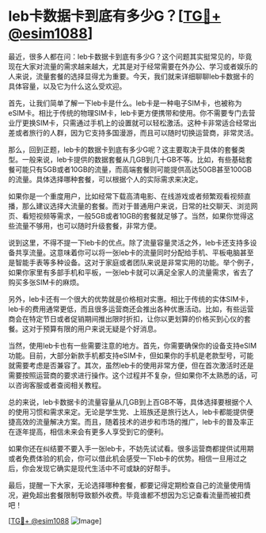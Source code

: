 # leb卡数据卡到底有多少G？[[TG💪+ @esim1088](https://t.me/s/esim1088)]

最近，很多人都在问：leb卡数据卡到底有多少G？这个问题其实挺常见的，毕竟现在大家对流量的需求越来越大，尤其是对于经常需要在外办公、学习或者娱乐的人来说，流量套餐的选择显得尤为重要。今天，我们就来详细聊聊leb卡数据卡的具体容量，以及它为什么这么受欢迎。

首先，让我们简单了解一下leb卡是什么。leb卡是一种电子SIM卡，也被称为eSIM卡。相比于传统的物理SIM卡，leb卡更方便携带和使用。你不需要专门去营业厅更换SIM卡，只需通过手机上的设置就可以轻松激活。这种卡非常适合经常出差或者旅行的人群，因为它支持多国漫游，而且可以随时切换运营商，非常灵活。

那么，回到正题，leb卡的数据卡到底有多少G呢？这主要取决于具体的套餐类型。一般来说，leb卡提供的数据套餐从几GB到几十GB不等。比如，有些基础套餐可能只有5GB或者10GB的流量，而高端套餐则可能提供高达50GB甚至100GB的流量。具体选择哪种套餐，可以根据个人的实际需求来决定。

如果你是一个重度用户，比如经常下载高清电影、在线游戏或者频繁观看视频直播，那么建议选择大流量的套餐。而对于普通用户来说，日常的社交聊天、浏览网页、看短视频等需求，一般5GB或者10GB的套餐就足够了。当然，如果你觉得这些流量不够用，也可以随时升级套餐，非常方便。

说到这里，不得不提一下leb卡的优点。除了流量容量灵活之外，leb卡还支持多设备共享流量。这意味着你可以将一张leb卡的流量同时分配给手机、平板电脑甚至是智能手表等多种设备。这对于家庭或者团队来说是非常实用的功能。举个例子，如果你家里有多部手机和平板，一张leb卡就可以满足全家人的流量需求，省去了购买多张SIM卡的麻烦。

另外，leb卡还有一个很大的优势就是价格相对实惠。相比于传统的实体SIM卡，leb卡的费用通常更低，而且很多运营商还会推出各种优惠活动。比如，有些运营商会在特定节日或者促销期间推出限时折扣，让你以更划算的价格买到心仪的套餐。这对于预算有限的用户来说无疑是个好消息。

当然，使用leb卡也有一些需要注意的地方。首先，你需要确保你的设备支持eSIM功能。目前，大部分新款手机都支持eSIM卡，但如果你的手机是老款型号，可能就需要考虑是否兼容了。其次，虽然leb卡的使用非常方便，但在首次激活时还是需要按照运营商的要求进行操作。这个过程并不复杂，但如果你不太熟悉的话，可以咨询客服或者查阅相关教程。

总的来说，leb卡数据卡的流量容量从几GB到上百GB不等，具体选择要根据个人的使用习惯和需求来定。无论是学生党、上班族还是旅行达人，leb卡都能提供便捷高效的流量解决方案。而且，随着技术的进步和市场的推广，leb卡的普及率正在逐年提高，相信未来会有更多人享受到它的便利。

如果你还在纠结要不要入手一张leb卡，不妨先试试看。很多运营商都提供试用期或者免费体验的机会，你可以借此机会感受一下leb卡的优势。相信一旦用过之后，你会发现它确实是现代生活中不可或缺的好帮手。

最后，提醒一下大家，无论选择哪种套餐，都要记得定期检查自己的流量使用情况，避免超出套餐限制导致额外收费。毕竟谁都不想因为忘记查看流量而被扣费吧！

[[TG💪+ @esim1088](https://t.me/s/esim1088) ![Image](https://i.postimg.cc/4NQfJmqS/Snipaste-2025-05-13-00-14-12.png)]